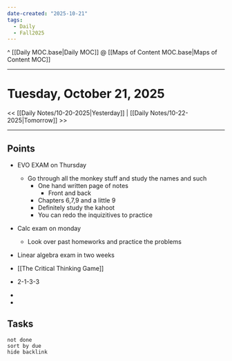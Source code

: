 ```yaml
---
date-created: "2025-10-21"
tags:
  - Daily
  - Fall2025
---
```

^ [[Daily MOC.base|Daily MOC]]
@ [[Maps of Content MOC.base|Maps of Content MOC]]

---
# Tuesday, October 21, 2025
<< [[Daily Notes/10-20-2025|Yesterday]] | [[Daily Notes/10-22-2025|Tomorrow]] >>

---
## Points
- EVO EXAM on Thursday
	- Go through all the monkey stuff and study the names and such
		- One hand written page of notes
			- Front and back
		- Chapters 6,7,9 and a little 9
		- Definitely study the kahoot
		- You can redo the inquizitives to practice 
- Calc exam on monday
	- Look over past homeworks and practice the problems
- Linear algebra exam in two weeks
- [[The Critical Thinking Game]]

- 2-1-3-3
- 
- 
## Tasks
```tasks
not done
sort by due
hide backlink
```
